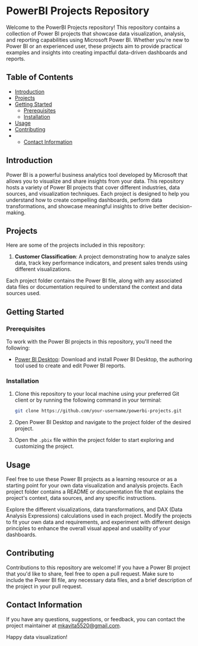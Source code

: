 # PowerBI Projects Repository

Welcome to the PowerBI Projects repository! This repository contains a collection of Power BI projects that showcase data visualization, analysis, and reporting capabilities using Microsoft Power BI. Whether you're new to Power BI or an experienced user, these projects aim to provide practical examples and insights into creating impactful data-driven dashboards and reports.

## Table of Contents

- [Introduction](#introduction)
- [Projects](#projects)
- [Getting Started](#getting-started)
  - [Prerequisites](#prerequisites)
  - [Installation](#installation)
- [Usage](#usage)
- [Contributing](#contributing)
- - [Contact Information](#contact-information)

## Introduction

Power BI is a powerful business analytics tool developed by Microsoft that allows you to visualize and share insights from your data. This repository hosts a variety of Power BI projects that cover different industries, data sources, and visualization techniques. Each project is designed to help you understand how to create compelling dashboards, perform data transformations, and showcase meaningful insights to drive better decision-making.

## Projects

Here are some of the projects included in this repository:

1. **Customer Classification**: A project demonstrating how to analyze sales data, track key performance indicators, and present sales trends using different visualizations.



Each project folder contains the Power BI file, along with any associated data files or documentation required to understand the context and data sources used.

## Getting Started

### Prerequisites

To work with the Power BI projects in this repository, you'll need the following:

- [Power BI Desktop](https://powerbi.microsoft.com/en-us/desktop/): Download and install Power BI Desktop, the authoring tool used to create and edit Power BI reports.

### Installation

1. Clone this repository to your local machine using your preferred Git client or by running the following command in your terminal:

   ```bash
   git clone https://github.com/your-username/powerbi-projects.git
   ```

2. Open Power BI Desktop and navigate to the project folder of the desired project.

3. Open the `.pbix` file within the project folder to start exploring and customizing the project.

## Usage

Feel free to use these Power BI projects as a learning resource or as a starting point for your own data visualization and analysis projects. Each project folder contains a README or documentation file that explains the project's context, data sources, and any specific instructions.

Explore the different visualizations, data transformations, and DAX (Data Analysis Expressions) calculations used in each project. Modify the projects to fit your own data and requirements, and experiment with different design principles to enhance the overall visual appeal and usability of your dashboards.

## Contributing

Contributions to this repository are welcome! If you have a Power BI project that you'd like to share, feel free to open a pull request. Make sure to include the Power BI file, any necessary data files, and a brief description of the project in your pull request.


## Contact Information

If you have any questions, suggestions, or feedback, you can contact the project maintainer at [mkavita5520@gmail.com](mailto:your-email@example.com).

Happy data visualization!
